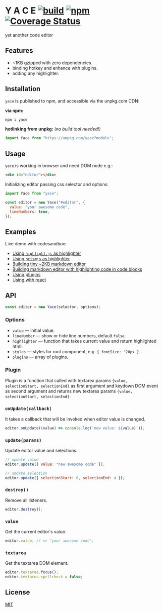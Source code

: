 # Y A C E [![build](https://github.com/petersolopov/yace/workflows/build/badge.svg)](https://github.com/petersolopov/yace/actions?query=workflow%3Abuild) [![npm](https://badgen.net/npm/v/yace/?cache=300)](https://www.npmjs.com/package/yace) [![Coverage Status](https://coveralls.io/repos/github/petersolopov/yace/badge.svg)](https://coveralls.io/github/petersolopov/yace)

yet another code editor

## Features

- ~1KB gzipped with zero dependencies.
- binding hotkey and enhance with plugins.
- adding any highlighter.

## Installation

`yace` is published to npm, and accessible via the unpkg.com CDN:

**via npm:**

```bash
npm i yace
```

**hotlinking from unpkg:** _(no build tool needed!)_

```js
import Yace from "https://unpkg.com/yace?module";
```

## Usage

`yace` is working in browser and need DOM node e.g.:

```html
<div id="editor"></div>
```

Initializing editor passing css selector and options:

```js
import Yace from "yace";

const editor = new Yace("#editor", {
  value: "your awesome code",
  lineNumbers: true,
});
```

## Examples

Live demo with codesandbox:

- [Using `highlight.js` as highlighter](https://codesandbox.io/s/yace-highlightjs-jvqp0)
- [Using `prismjs` as highlighter](https://codesandbox.io/s/yace-prismjs-gnjty)
- [Building tiny ~2KB markdown editor](https://codesandbox.io/s/yace-mdhl-ftdr4)
- [Building markdown editor with highlighting code in code blocks](https://codesandbox.io/s/yace-mdhl-highlightjs-xocgf)
- [Using plugins](https://codesandbox.io/s/yace-plugins-m3uzv)
- [Using with react](https://codesandbox.io/s/yace-react-4cwly)

## API

```js
const editor = new Yace(selector, options);
```

### Options

- `value` — initial value.
- `lineNumber` — show or hide line numbers, default `false`.
- `highlighter` — function that takes current value and return highlighted html.
- `styles` — styles for root component, e.g. `{ fontSize: "20px }`.
- `plugins` — array of plugins.

### Plugin

Plugin is a function that called with textarea params `{value, selectionStart, selectionEnd}` as first argument and keydown DOM event as second argument and returns new textarea params `{value, selectionStart, selectionEnd}`.

### `onUpdate(callback)`

It takes a callback that will be invoked when editor value is changed.

```js
editor.onUpdate((value) => console.log(`new value: ${value}`));
```

### `update(params)`

Update editor value and selections.

```js
// update value
editor.update({ value: "new awesome code" });

// update selection
editor.update({ selectionStart: 0, selectionEnd: 4 });
```

### `destroy()`

Remove all listeners.

```js
editor.destroy();
```

### `value`

Get the current editor's value.

```js
editor.value; // => "your awesome code";
```

### `textarea`

Get the textarea DOM element.

```js
editor.textarea.focus();
editor.textarea.spellcheck = false;
```

## License

[MIT](/LICENSE)
